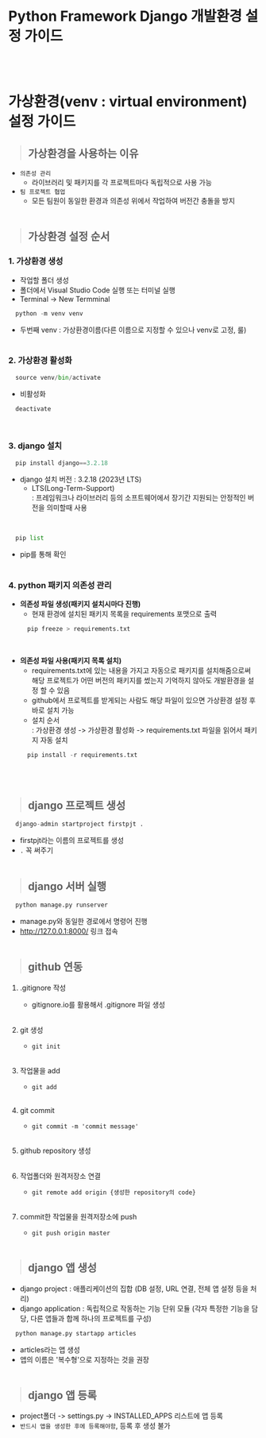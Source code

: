 # Python Framework Django 개발환경 설정 가이드
<br><br>

# 가상환경(venv : virtual environment) 설정 가이드

>## 가상환경을 사용하는 이유
- `의존성 관리`
  - 라이브러리 및 패키지를 각 프로젝트마다 독립적으로 사용 가능
- `팀 프로젝트 협업`
  - 모든 팀원이 동일한 환경과 의존성 위에서 작업하여 버전간 충돌을 방지
<br><br>

>## 가상환경 설정 순서
### 1. 가상환경 생성
- 작업할 폴더 생성
- 폴더에서 Visual Studio Code 실행 또는 터미널 실행
- Terminal -> New Termminal
```python
  python -m venv venv
```
- 두번째 venv : 가상환경이름(다른 이름으로 지정할 수 있으나 venv로 고정, 룰)
<br><br>

### 2. 가상환경 활성화
```python
  source venv/bin/activate
```
- 비활성화
```python
  deactivate
```
<br>

### 3. django 설치
```python
  pip install django==3.2.18
```
- django 설치 버전 : 3.2.18 (2023년 LTS)
  - LTS(Long-Term-Support)  
    : 프레임워크나 라이브러리 등의 소프트웨어에서 장기간 지원되는 안정적인 버전을 의미할때 사용
<br>

```python
  pip list
```
- pip를 통해 확인
<br><br>

### 4. python 패키지 의존성 관리
- **의존성 파일 생성(패키지 설치시마다 진행)**
  - 현재 환경에 설치된 패키지 목록을 requirements 포맷으로 출력
  ```python
    pip freeze > requirements.txt
  ```
<br>

- **의존성 파일 사용(패키지 목록 설치)**
  - requirements.txt에 있는 내용을 가지고 자동으로 패키지를 설치해줌으로써 해당 프로젝트가 어떤 버전의 패키지를 썼는지 기억하지 않아도 개발환경을 설정 할 수 있음
  - github에서 프로젝트를 받게되는 사람도 해당 파일이 있으면 가상환경 설정 후 바로 설치 가능
  - 설치 순서   
  : 가상환경 생성 -> 가상환경 활성화 -> requirements.txt 파일을 읽어서 패키지 자동 설치
  ```python
    pip install -r requirements.txt
  ```
<br><br>

>## django 프로젝트 생성
```python
  django-admin startproject firstpjt .
```
- firstpjt라는 이름의 프로젝트를 생성
- `.` 꼭 써주기
<br><br>

>## django 서버 실행
```python
  python manage.py runserver
```
- manage.py와 동일한 경로에서 명령어 진행
- http://127.0.0.1:8000/ 링크 접속 
<br><br>

>## github 연동
1. .gitignore 작성
    - gitignore.io를 활용해서 .gitignore 파일 생성
<br><br>

2. git 생성
    - `git init`
<br><br>

3. 작업물을 add
    - `git add`
<br><br>

4. git commit
    - `git commit -m 'commit message'`
<br><br>

5. github repository 생성
<br><br>

6. 작업폴더와 원격저장소 연결
    - `git remote add origin {생성한 repository의 code}`
<br><br>

6. commit한 작업물을 원격저장소에 push
    - `git push origin master`
<br><br>

>## django 앱 생성
- django project : 애플리케이션의 집합 (DB 설정, URL 연결, 전체 앱 설정 등을 처리)
- django application : 독립적으로 작동하는 기능 단위 모듈 (각자 특정한 기능을 담당, 다른 앱들과 합께 하나의 프로젝트를 구성)
```python
  python manage.py startapp articles
```
- articles라는 앱 생성
- 앱의 이름은 '복수형'으로 지정하는 것을 권장
<br><br>

>## django 앱 등록
- project폴더 -> settings.py -> INSTALLED_APPS 리스트에 앱 등록
- `반드시 앱을 생성한 후에 등록해야함`, 등록 후 생성 불가
